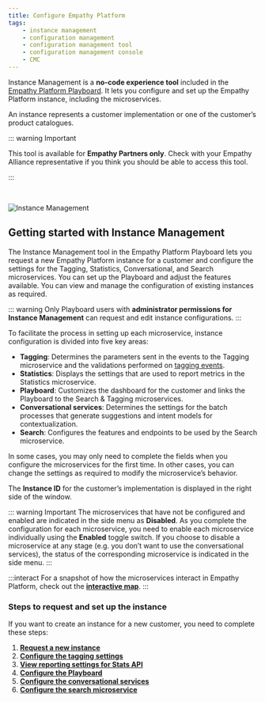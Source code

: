 ```yaml
---
title: Configure Empathy Platform
tags:
    - instance management
    - configuration management
    - configuration management tool
    - configuration management console
    - CMC
---
```


Instance Management is a **no-code experience tool** included in the [Empathy Platform Playboard](/explore-empathy-platform/overview/playboard-overview.md). It lets you configure and set up the Empathy Platform instance, including the microservices.

An instance represents a customer implementation or one of the customer’s product catalogues.

::: warning Important

This tool is available for **Empathy Partners only**. Check with your Empathy Alliance representative if you think you should be able to access this tool.

:::

<br>

![Instance Management](~@assets/media/instance-mgt/config-EP.svg)


## Getting started with Instance Management

The Instance Management tool in the Empathy Platform Playboard lets you request a new Empathy Platform instance for a customer and configure the settings for the Tagging, Statistics, Conversational, and Search microservices. You can set up the Playboard and adjust the features available. You can view and manage the configuration of existing instances as required.

::: warning
Only Playboard users with **administrator permissions for Instance Management** can request and edit instance configurations.
:::

To facilitate the process in setting up each microservice, instance configuration is divided into five key areas:
- **Tagging**: Determines the parameters sent in the events to the Tagging microservice and the validations performed on [tagging events](/explore-empathy-platform/capture-shopper-interaction/interaction-events.md). 
- **Statistics**: Displays the settings that are used to report metrics in the Statistics microservice.
- **Playboard**: Customizes the dashboard for the customer and links the Playboard to the Search & Tagging microservices.
- **Conversational services**: Determines the settings for the batch processes that generate suggestions and intent models for contextualization.
- **Search**: Configures the features and endpoints to be used by the Search microservice. 

In some cases, you may only need to complete the fields when you configure the microservices for the first time. In other cases, you can change the settings as required to modify the microservice’s behavior.

The **Instance ID** for the customer’s implementation is displayed in the right side of the window.

::: warning Important
The microservices that have not be configured and enabled are indicated in the side menu as **Disabled**. As you complete the configuration for each microservice, you need to enable each microservice individually using the **Enabled** toggle switch. If you choose to disable a microservice at any stage (e.g. you don’t want to use the conversational services), the status of the corresponding microservice is indicated in the side menu.
:::

:::interact
For a snapshot of how the microservices interact in Empathy Platform, check out the **[interactive map](/explore-empathy-platform/diagram/microservices)**.
:::


### Steps to request and set up the instance
If you want to create an instance for a new customer, you need to complete these steps:

1. **[Request a new instance](request-instance.md)**
2. **[Configure the tagging settings](configure-tagging.md)**
3. **[View reporting settings for Stats API](configure-reporting-settings.md)**
4. **[Configure the Playboard](configure-playboard.md)**
5. **[Configure the conversational services](configure-conversational-services.md)**
6. **[Configure the search microservice](configure-search-service/readme.md)**  